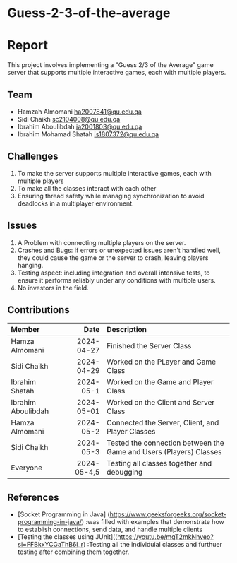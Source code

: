 # Guess-2-3-of-the-average

# Report
This project involves implementing a "Guess 2/3 of the Average" game server that supports multiple interactive games, each with multiple players.
## Team
- Hamzah Almomani ha2007841@qu.edu.qa
- Sidi Chaikh  sc2104008@qu.edu.qa
- Ibrahim Aboulibdah ia2001803@qu.edu.qa
- Ibrahim Mohamad Shatah is1807372@qu.edu.qa
## Challenges
1.  To make the server supports multiple interactive games, each with multiple players
2. To make all the classes interact with each other
3. Ensuring thread safety while managing synchronization to avoid deadlocks in a multiplayer environment.
## Issues
1. A Problem with connecting multiple players on the server.
2. Crashes and Bugs: If errors or unexpected issues aren't handled well, they could cause the game or the server to crash, leaving players hanging.
3. Testing aspect: including integration and overall intensive tests, to ensure it performs reliably under any conditions with multiple users.
4. No investors in the field.
## Contributions
| Member | Date | Description |
| :----- | ---------: | :---------- |
| Hamza Almomani | 2024-04-27 | Finished the Server Class |
| Sidi Chaikh| 2024-04-29 | Worked on the PLayer and Game Class |
| Ibrahim Shatah | 2024-05-1 | Worked on the Game and Player Class |
| Ibrahim  Aboulibdah | 2024-05-01 | Worked on the Client and Server Class |
| Hamza Almomani | 2024-05-2 | Connected the Server, Client, and Player Classes |
| Sidi Chaikh| 2024-05-3 | Tested the connection between the Game and Users (Players) Classes |
| Everyone | 2024-05-4,5 | Testing all classes together and debugging |

## References
- [Socket Programming in Java] (https://www.geeksforgeeks.org/socket-programming-in-java/) :was filled with examples that demonstrate how to establish connections, send data, and handle multiple clients
- [Testing the classes using JUnit]((https://youtu.be/mqT2mkNhveo?si=FFBkxYCGaThB6l_r) :Testing all the individuial classes and furthuer testing after combining them together.
